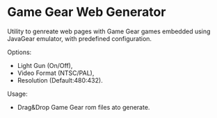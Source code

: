 # Game Gear Web Generator

Utility to genreate web pages with Game Gear games embedded using JavaGear emulator, with predefined configuration.

Options:
* Light Gun (On/Off),
* Video Format (NTSC/PAL),
* Resolution (Default:480:432).


Usage:
* Drag&Drop Game Gear rom files ato generate.
